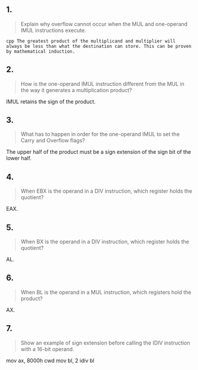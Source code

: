 ## 1.
> Explain why overflow cannot occur when the MUL and one-operand IMUL instructions execute.

``cpp
The greatest product of the multiplicand and multiplier will always be less than what the destination can store.
This can be proven by mathematical induction.
``

## 2.
> How is the one-operand IMUL instruction different from the MUL in the way it generates a multiplication product?

IMUL retains the sign of the product.

## 3.
> What has to happen in order for the one-operand IMUL to set the Carry and Overflow flags?

The upper half of the product must be a sign extension of the sign bit of the lower half.

## 4.
> When EBX is the operand in a DIV instruction, which register holds the quotient?

EAX.

## 5. 
> When BX is the operand in a DIV instruction, which register holds the quotient?

AL.

## 6.
> When BL is the operand in a MUL instruction, which registers hold the product?

AX.

## 7.
> Show an example of sign extension before calling the IDIV instruction with a 16-bit operand.

mov ax, 8000h
cwd
mov bl, 2
idiv bl
